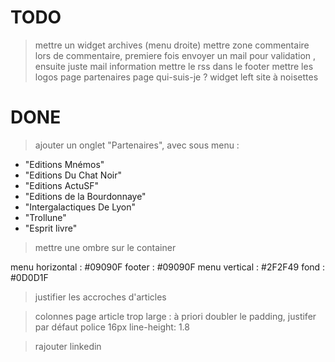 TODO
========================
    

> mettre un widget archives (menu droite)
> mettre zone commentaire
> lors de commentaire, premiere fois envoyer un mail pour validation , ensuite juste mail information
> mettre le rss dans le footer
> mettre les logos
> page partenaires
> page qui-suis-je ?
> widget left site à noisettes

DONE
========================

> ajouter un onglet "Partenaires", avec sous menu :
- "Editions Mnémos"
- "Editions Du Chat Noir"
- "Editions ActuSF"
- "Editions de la Bourdonnaye"
- "Intergalactiques De Lyon"
- "Trollune"
- "Esprit livre"

> mettre une ombre sur le container

menu horizontal : #09090F
footer : #09090F
menu vertical : #2F2F49
fond : #0D0D1F

> justifier les accroches d'articles

> colonnes page article trop large : à priori doubler le padding, justifer par défaut
police 16px
line-height: 1.8

> rajouter linkedin

